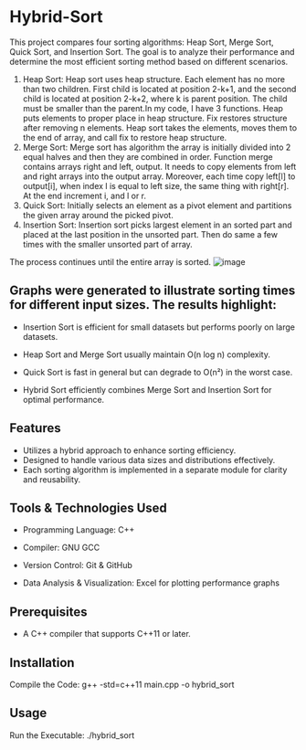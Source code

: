 # Hybrid-Sort

This project compares four sorting algorithms: Heap Sort, Merge Sort, Quick Sort, and Insertion Sort. The goal is to analyze their performance and determine the most efficient sorting method based on different scenarios.
1. Heap Sort:
Heap sort uses heap structure. Each element  has  no more than two children. First child is located at position 2-k+1, and the second child is located at position 2-k+2, where k is parent position. The child must be smaller than  the parent.In my code, I have 3 functions. Heap puts elements to proper place in heap structure. Fix restores structure after removing n elements. Heap sort takes the elements, moves them to the end of array, and call fix to restore heap structure.
2. Merge Sort:
Merge sort has algorithm the array is initially divided into 2 equal halves and then they are combined in order. Function merge contains arrays right and left, output. It needs to copy elements from left and right arrays into the output array. Moreover, each time copy left[l] to output[i], when index l is equal to left size, the same thing with right[r].  At the end increment i, and l or r. 
3. Quick Sort:
Initially selects an element as a pivot element and partitions the given array around the picked pivot.
4. Insertion Sort:
Insertion sort picks largest element in an sorted part and placed at the last position in the unsorted part. Then do same a few times with the smaller unsorted part of array.

The process continues until the entire array is sorted.
![image](https://github.com/user-attachments/assets/dfc266e4-b594-48f1-9082-2c9e00c22af6)

## Graphs were generated to illustrate sorting times for different input sizes. The results highlight:

- Insertion Sort is efficient for small datasets but performs poorly on large datasets.

- Heap Sort and Merge Sort usually maintain O(n log n) complexity.

- Quick Sort is fast in general but can degrade to O(n²) in the worst case.

- Hybrid Sort efficiently combines Merge Sort and Insertion Sort for optimal performance.

## Features

-  Utilizes a hybrid approach to enhance sorting efficiency.
-  Designed to handle various data sizes and distributions effectively.
-  Each sorting algorithm is implemented in a separate module for clarity and reusability.

## Tools & Technologies Used

- Programming Language: C++

- Compiler: GNU GCC 

- Version Control: Git & GitHub

- Data Analysis & Visualization: Excel for plotting performance graphs

## Prerequisites

- A C++ compiler that supports C++11 or later.

## Installation
Compile the Code:
g++ -std=c++11 main.cpp -o hybrid_sort

## Usage
Run the Executable:
./hybrid_sort


